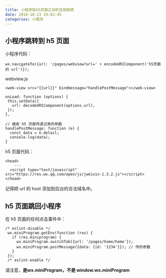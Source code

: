 ```yaml
---
title: 小程序和h5页面之间的互相跳转
date: 2018-10-23 19:02:45
categories: 小程序
---
```


## 小程序跳转到 h5 页面
小程序代码：
```
wx.navigateTo({url: '/pages/webview?url=' + encodeURIComponent('h5页面的 url')});
```
webview.js
```
<web-view src="{{url}}" bindmessage="handlePostMessage"></web-view>

onLoad: function (options) {
 this.setData({
   url: decodeURIComponent(options.url),
 });
},

// 接收 h5 页面传递过来的参数
handlePostMessage: function (e) {
  const data = e.detail;
  console.log(data);
}
```
h5 页面代码：
```
<head>
	···
  <script type="text/javascript" src="https://res.wx.qq.com/open/js/jweixin-1.3.2.js"></script>
</head>
```
记得把 url 的 host 添加到后台的合法域名中。

## h5 页面跳回小程序
在 h5 页面的任何点击事件中：
```
/* eslint-disable */
 wx.miniProgram.getEnv(function (res) {
   if (res.miniprogram) {
     wx.miniProgram.switchTab({url: '/pages/home/home'});
	 wx.miniProgram.postMessage({data: {id: '1234'}}); // 传的参数
   }
 });
 /* eslint-enable */
```
请注意，**是wx.miniProgram，不是 window.wx.miniProgram**
